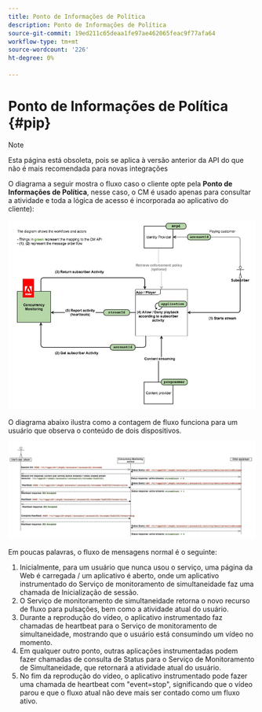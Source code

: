 ```yaml
---
title: Ponto de Informações de Política
description: Ponto de Informações de Política
source-git-commit: 19ed211c65deaa1fe97ae462065feac9f77afa64
workflow-type: tm+mt
source-wordcount: '226'
ht-degree: 0%

---
```




# Ponto de Informações de Política {#pip}

>[!NOTE]
>
>Esta página está obsoleta, pois se aplica à versão anterior da API do que não é mais recomendada para novas integrações

O diagrama a seguir mostra o fluxo caso o cliente opte pela **Ponto de Informações de Política**, nesse caso, o CM é usado apenas para consultar a atividade e toda a lógica de acesso é incorporada ao aplicativo do cliente):

![](assets/pip-workflow.png)



O diagrama abaixo ilustra como a contagem de fluxo funciona para um usuário que observa o conteúdo de dois dispositivos.

![](assets/pip-sequence.png)

Em poucas palavras, o fluxo de mensagens normal é o seguinte:

1. Inicialmente, para um usuário que nunca usou o serviço, uma página da Web é carregada / um aplicativo é aberto, onde um aplicativo instrumentado do Serviço de monitoramento de simultaneidade faz uma chamada de Inicialização de sessão.
1. O Serviço de monitoramento de simultaneidade retorna o novo recurso de fluxo para pulsações, bem como a atividade atual do usuário.
1. Durante a reprodução do vídeo, o aplicativo instrumentado faz chamadas de heartbeat para o Serviço de monitoramento de simultaneidade, mostrando que o usuário está consumindo um vídeo no momento.
1. Em qualquer outro ponto, outras aplicações instrumentadas podem fazer chamadas de consulta de Status para o Serviço de Monitoramento de Simultaneidade, que retornará a atividade atual do usuário.
1. No fim da reprodução do vídeo, o aplicativo instrumentado pode fazer uma chamada de heartbeat com &quot;event=stop&quot;, significando que o vídeo parou e que o fluxo atual não deve mais ser contado como um fluxo ativo.

